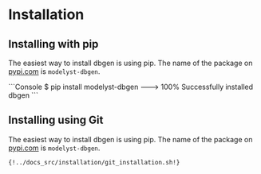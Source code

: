<!--
   Copyright 2021 Modelyst LLC

   Licensed under the Apache License, Version 2.0 (the "License");
   you may not use this file except in compliance with the License.
   You may obtain a copy of the License at

       http://www.apache.org/licenses/LICENSE-2.0

   Unless required by applicable law or agreed to in writing, software
   distributed under the License is distributed on an "AS IS" BASIS,
   WITHOUT WARRANTIES OR CONDITIONS OF ANY KIND, either express or implied.
   See the License for the specific language governing permissions and
   limitations under the License.
 -->

# Installation

## Installing with pip

The easiest way to install dbgen is using pip. The name of the package on [pypi.com](https://pypi.org/project/modelyst-dbgen/) is `modelyst-dbgen`.

<div class="termy">
```Console
$ pip install modelyst-dbgen
---> 100%
Successfully installed dbgen
```
</div>

## Installing using Git

The easiest way to install dbgen is using pip. The name of the package on [pypi.com](https://pypi.org/project/modelyst-dbgen/) is `modelyst-dbgen`.

```Bash
{!../docs_src/installation/git_installation.sh!}
```
